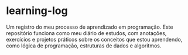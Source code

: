 # learning-log
Um registro do meu processo de aprendizado em programação. Este repositório funciona como meu diário de estudos, com anotações, exercícios e projetos práticos sobre os conceitos que estou aprendendo, como lógica de programação, estruturas de dados e algoritmos.
